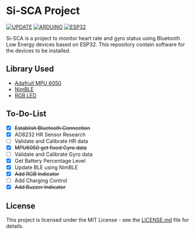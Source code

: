 
# Si-SCA Project

[![UPDATE](https://img.shields.io/github/last-commit/AkagamiYozora/Si-SCA)](https://github.com/AkagamiYozora/Si-SCA)
[![ARDUINO](https://img.shields.io/badge/ArduinoIDE-blue)](https://www.arduino.cc/en/software/)
[![ESP32](https://img.shields.io/badge/ESP-32-000000.svg?longCache=true&style=flat&colorA=CC101F)](https://www.espressif.com/en/products/socs/esp32)

Si-SCA is a project to monitor heart rate and gyro status using Bluetooth Low Energy devices based on ESP32. This repository contain software for the devices to be installed.

## Library Used

 - [Adafruit MPU 6050](https://github.com/adafruit/Adafruit_MPU6050)
 - [NimBLE](https://github.com/h2zero/esp-nimble-cpp)
 - [RGB LED](https://github.com/FastLED/FastLED)
 
## To-Do-List

- [X] ~~Establish Bluetooth Connection~~
- [X] AD8232 HR Sensor Research
- [ ] Validate and Calibrate HR data
- [X] ~~MPU6050 get fixed Gyro data~~
- [ ] Validate and Calibrate Gyro data
- [X] Get Battery Percentage Level
- [X] Update BLE using NimBLE
- [X] ~~Add RGB Indicator~~
- [ ] Add Charging Control
- [X] ~~Add Buzzer Indicator~~

## License
This project is licensed under the MIT License - see the [LICENSE.md](LICENSE) file for details.
